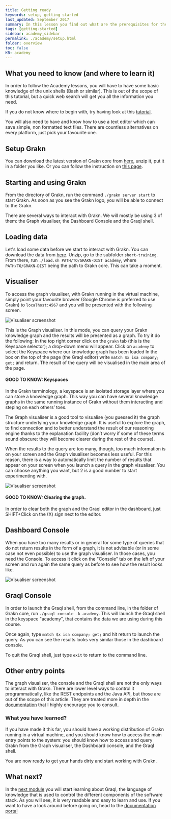 ```yaml
---
title: Getting ready
keywords: setup, getting started
last_updated: September 2017
summary: In this lesson you find out what are the prerequisites for the rest of the Academy and you will have the first taste of Grakn
tags: [getting-started]
sidebar: academy_sidebar
permalink: ./academy/setup.html
folder: overview
toc: false
KB: academy
---
```


## What you need to know (and where to learn it)

In order to follow the Academy lessons, you will have to have some basic knowledge of the unix shells (Bash or similar). This is out of the scope of this tutorial, but a quick web search will get you all the information you need.

If you do not know where to begin with, try having look at this [tutorial](http://lifehacker.com/5633909/who-needs-a-mouse-learn-to-use-the-command-line-for-almost-anything).

You will also need to have and know how to use a text editor which can save simple, non formatted text files. There are countless alternatives on every platform, just pick your favourite one.


## Setup Grakn

You can download the latest version of Grakn core from [here](https://grakn.ai/download/), unzip it, put it in a folder you like.
Or you can follow the instruction on [this page](https://dev.grakn.ai/docs/get-started/setup-guide).

## Starting and using Grakn

From the directory of Grakn, run the command `./grakn server start` to start Grakn. As soon as you see the Grakn logo, you will be able to connect to the Grakn.

There are several ways to interact with Grakn. We will mostly be using 3 of them: the Graph visualiser, the Dashboard Console and the Graql shell.

## Loading data

Let's load some data before we start to interact with Grakn. You can download the data from [here](https://github.com/graknlabs/academy/archive/master.zip).
Unzip, go to the subfolder `short-training`. From there, run `./load.sh PATH/TO/GRAKN-DIST academy`, where `PATH/TO/GRAKN-DIST` being the path to Grakn core.
This can take a moment.

## Visualiser

To access the graph visualiser, with Grakn running in the virtual machine, simply point your favourite browser (Google Chrome is preferred to use Grakn) to `localhost:4567` and you will be presented with the following screen.

![Visualiser screenshot](/images/academy/1-welcome/Dashboard.png)

This is the Graph visualiser. In this mode, you can query your Grakn knowledge graph and the results will be presented as a graph. To try it do the following:
In the top right corner click on the `grakn` tab (this is the Keyspace selector); a drop-down menu will appear. Click on `academy` to select the Keyspace where our knowledge graph has been loaded
In the box on the top of the page (the Graql editor) write `match $x isa company; get;` and return. The result of the query will be visualised in the main area of the page.

#### GOOD TO KNOW: Keyspaces
In the Grakn terminology, a keyspace is an isolated storage layer where you can store a knowledge graph. This way you can have several knowledge graphs in the same running instance of Grakn without them interacting and steping on each others’ toes.

The Graph visualiser is a good tool to visualise (you guessed it) the graph structure underlying your knowledge graph. It is useful to explore the graph, to find connection and to better understand the result of our reasoning engine thanks to the explanation facility (don’t worry if some of these terms sound obscure: they will become clearer during the rest of the course).

When the results to the query are too many, though, too much information is on your screen and the Graph visualiser becomes less useful. For this reason, there is a way to automatically limit the number of results that appear on your screen when you launch a query in the graph visualiser. You can choose anything you want, but 2 is a good number to start experimenting with.

![Visualiser screenshot](/images/academy/1-welcome/Dashboard-settings.png)

#### GOOD TO KNOW: Clearing the graph.
In order to clear both the graph and the Graql editor in the dashboard, just SHIFT+Click on the (X) sign next to the editor.


## Dashboard Console
When you have too many results or in general for some type of queries that do not return results in the form of a graph, it is not advisable (or in some case not even possible) to use the graph visualiser. In those cases, you need the Console. To access it click on the "Console" tab on the left of your screen and run again the same query as before to see how the result looks like.

![Visualiser screenshot](/images/academy/1-welcome/Dashboard-Console.png)


## Graql Console

In order to launch the Graql shell, from the command line, in the folder of Grakn core, run `./graql console -k academy`. This will launch the Graql shell in the keyspace "academy", that contains the data we are using during this course.

Once again, type `match $x isa company; get;` and hit return to launch the query. As you can see the results looks very similar those in the dashboard console.

To quit the Graql shell, just type `exit` to return to the command line.


## Other entry points

The graph visualiser, the console and the Graql shell are not the only ways to interact with Grakn. There are lower level ways to control it programmatically, like the REST endpoints and the Java API, but those are out of the scope of this article. They are treated more in depth in the [documentation](https://dev.grakn.ai) that I highly encourage you to consult.


### What you have learned?

If you have made it this far, you should have a working distribution of Grakn running in a virtual machine, and you should know how to access the main entry points to the system: you should know how to access and query Grakn from the Graph visualiser, the Dashboard console, and the Graql shell.

You are now ready to get your hands dirty and start working with Grakn.


## What next?

In the [next module](/academy/graql-intro.html) you will start learning about Graql, the language of knowledge that is used to control the different components of the software stack. As you will see, it is very readable and easy to learn and use. If you want to have a look around before going on, head to the [documentation portal](/index.html)
